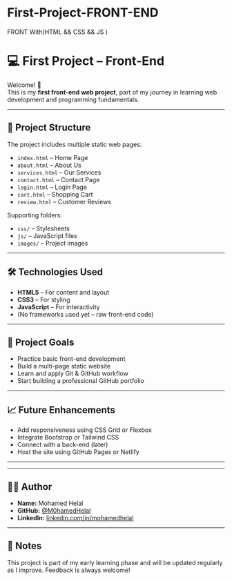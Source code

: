 # First-Project-FRONT-END
FRONT With(HTML &amp;&amp; CSS &amp;&amp; JS )
# 💻 First Project – Front-End

Welcome! 👋  
This is my **first front-end web project**, part of my journey in learning web development and programming fundamentals.

---

## 📁 Project Structure

The project includes multiple static web pages:

- `index.html` – Home Page
- `about.html` – About Us
- `services.html` – Our Services
- `contact.html` – Contact Page
- `login.html` – Login Page
- `cart.html` – Shopping Cart
- `review.html` – Customer Reviews

Supporting folders:

- `css/` – Stylesheets
- `js/` – JavaScript files
- `images/` – Project images

---

## 🛠️ Technologies Used

- **HTML5** – For content and layout
- **CSS3** – For styling
- **JavaScript** – For interactivity
- (No frameworks used yet – raw front-end code)

---

## 🎯 Project Goals

- Practice basic front-end development
- Build a multi-page static website
- Learn and apply Git & GitHub workflow
- Start building a professional GitHub portfolio

---

## 📈 Future Enhancements

- Add responsiveness using CSS Grid or Flexbox
- Integrate Bootstrap or Tailwind CSS
- Connect with a back-end (later)
- Host the site using GitHub Pages or Netlify

---

---

## 👨‍💻 Author

- **Name:** Mohamed Helal  
- **GitHub:** [@M0hamedHelal](https://github.com/M0hamedHelal)  
- **LinkedIn:** [linkedin.com/in/mohamedhelal](https://linkedin.com/in/mohamedhelal)

---

## 📌 Notes

This project is part of my early learning phase and will be updated regularly as I improve. Feedback is always welcome!

